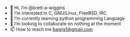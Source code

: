 - 👋 Hi, I’m @brett-a-wiggins
- 👀 I’m interested in C, GNU/Linux, FreeBSD, IRC
- 🌱 I’m currently learning python programming Language
- 💞️ I’m looking to collaborate on nothing at the moment
- 📫 How to reach me bawig1@gmail.com

<!---
brett-a-wiggins/brett-a-wiggins is a ✨ special ✨ repository because its `README.md` (this file) appears on your GitHub profile.
You can click the Preview link to take a look at your changes.
--->
